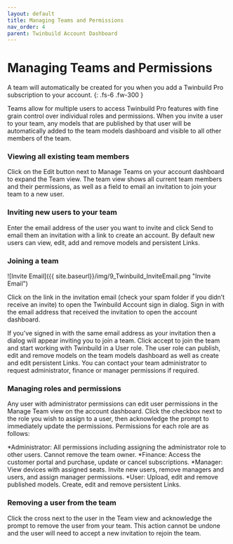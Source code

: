 ```yaml
---
layout: default
title: Managing Teams and Permissions
nav_order: 4
parent: Twinbuild Account Dashboard
---
```


# Managing Teams and Permissions

A team will automatically be created for you when you add a Twinbuild Pro subscription to your account.
{: .fs-6 .fw-300 }

Teams allow for multiple users to access Twinbuild Pro features with fine grain control over individual roles and permissions. When you invite a user to your team, any models that are published by that user will be automatically added to the team models dashboard and visible to all other members of the team.

### Viewing all existing team members

Click on the Edit button next to Manage Teams on your account dashboard to expand the Team view. The team view shows all current team members and their permissions, as well as a field to email an invitation to join your team to a new user.

### Inviting new users to your team

Enter the email address of the user you want to invite and click Send to email them an invitation with a link to create an account. By default new users can view, edit, add and remove models and persistent Links.

### Joining a team

![Invite Email]({{ site.baseurl}}/img/9_Twinbuild_InviteEmail.png "Invite Email")

Click on the link in the invitation email (check your spam folder if you didn’t receive an invite) to open the Twinbuild Account sign in dialog. Sign in with the email address that received the invitation to open the account dashboard.

If you’ve signed in with the same email address as your invitation then a dialog will appear inviting you to join a team. Click accept to join the team and start working with Twinbuild in a User role. The user role can publish, edit and remove models on the team models dashboard as well as create and edit persistent Links. You can contact your team administrator to request administrator, finance or manager permissions if required.

### Managing roles and permissions

Any user with administrator permissions can edit user permissions in the Manage Team view on the account dashboard. Click the checkbox next to the role you wish to assign to a user, then acknowledge the prompt to immediately update the permissions. Permissions for each role are as follows:

*Administrator: All permissions including assigning the administrator role to other users. Cannot remove the team owner.
*Finance: Access the customer portal and purchase, update or cancel subscriptions.
*Manager: View devices with assigned seats. Invite new users, remove managers and users, and assign manager permissions.
*User: Upload, edit and remove published models. Create, edit and remove persistent Links.

### Removing a user from the team

Click the cross next to the user in the Team view and acknowledge the prompt to remove the user from your team. This action cannot be undone and the user will need to accept a new invitation to rejoin the team.
